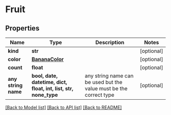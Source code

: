 # Fruit

## Properties
Name | Type | Description | Notes
------------ | ------------- | ------------- | -------------
**kind** | **str** |  | [optional] 
**color** | [**BananaColor**](BananaColor.md) |  | [optional] 
**count** | **float** |  | [optional] 
**any string name** | **bool, date, datetime, dict, float, int, list, str, none_type** | any string name can be used but the value must be the correct type | [optional]

[[Back to Model list]](../README.md#documentation-for-models) [[Back to API list]](../README.md#documentation-for-api-endpoints) [[Back to README]](../README.md)


